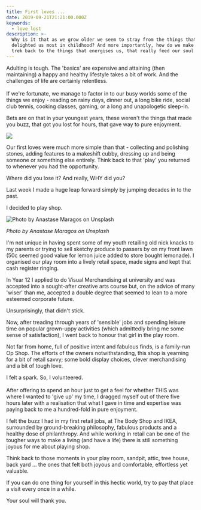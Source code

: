 ```yaml
---
title: First loves ...
date: 2019-09-21T21:21:00.000Z
keywords:
  - love lost
description: >-
  Why is it that as we grow older we seem to stray from the things that
  delighted us most in childhood? And more importantly, how do we make that long
  trek back to the things that energises us, that really feed our soul ...
---
```

Adulting is tough. The 'basics' are expensive and attaining (then maintaining) a happy and healthy lifestyle takes a bit of work. And the challenges of life are certainly relentless. \
\
If we're fortunate, we manage to factor in to our busy worlds some of the things we enjoy - reading on rainy days, dinner out, a long bike ride, social club tennis, cooking classes, gaming, or a long and unapologetic sleep-in. 

Bets are on that in your youngest years, these weren't the things that made you buzz, that got you lost for hours, that gave way to pure enjoyment. 

![](/img/markus-spiske-gibnvym0jgs-unsplash.jpg)



Our first loves were much more simple than that - collecting and polishing stones, adding features to a makeshift cubby, dressing up and being someone or something else entirely.  Think back to that 'play' you returned to whenever you had the opportunity.

Where did you lose it? And really, WHY did you?

Last week I made a huge leap forward simply by jumping decades in to the past.  

I decided to play shop. 

![](/img/anastase-maragos-ocasfpltnd8-unsplash.jpg "Photo by Anastase Maragos on Unsplash")

_Photo by Anastase Maragos on Unsplash_

I'm not unique in having spent some of my youth retailing old nick knacks to my parents or trying to sell sketchy produce to passers by on my front lawn (50c seemed good value for lemon juice added to store bought lemonade). I organised our play room into a lively retail space, made signs and kept that cash register ringing. 

In Year 12 I applied to do Visual Merchandising at university and was accepted into a sought-after creative arts course but, on the advice of many 'wiser' than me, accepted a double degree that seemed to lean to a more esteemed corporate future. 

Unsurprisingly, that didn't stick. 

Now, after treading through years of 'sensible' jobs and spending leisure time on popular grown-uppy activities (which admittedly bring me some sense of satisfaction), I went back to honour that girl in the play room.

Not far from home, full of positive intent and fabulous finds, is a family-run Op Shop.  The efforts of the owners notwithstanding, this shop is yearning for a bit of retail savvy; some bold display choices, clever merchandising and a bit of tough love. 

I felt a spark. So, I volunteered. \
\
After offering to spend an hour just to get a feel for whether THIS was where I wanted to 'give up' my time, I dragged myself out of there five hours later with a realisation that what I gave in time and expertise was paying back to me a hundred-fold in pure enjoyment.  

I felt the buzz I had in my first retail jobs, at The Body Shop and IKEA, surrounded by ground-breaking philosophy, fabulous products and a healthy dose of philanthropy.  And while working in retail can be one of the tougher ways to make a living (and have a life) there is still something joyous for me about playing shop. 

Think back to those moments in your play room, sandpit, attic, tree house, back yard ... the ones that felt both joyous and comfortable, effortless yet valuable.

If you can do one thing for yourself in this hectic world, try to pay that place a visit every once in a while. 

Your soul will thank you.
